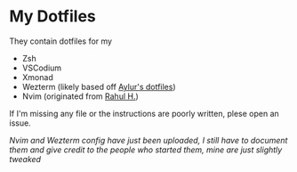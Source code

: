 # My Dotfiles
They contain dotfiles for my
* Zsh
* VSCodium
* Xmonad
* Wezterm (likely based off [Aylur's dotfiles](https://github.com/Aylur/dotfiles))
* Nvim (originated from [Rahul H.](https://builtin.com/software-engineering-perspectives/neovim-configuration))

If I'm missing any file or the instructions are poorly written, plese open an issue.

*Nvim and Wezterm config have just been uploaded, I still have to document them and give credit to the people who started them, mine are just slightly tweaked*
